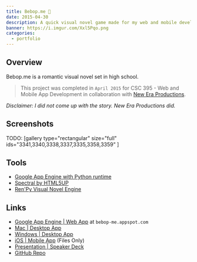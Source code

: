 ```yaml
---
title: Bebop.me 💑
date: 2015-04-30
description: A quick visual novel game made for my web and mobile development class using the Ren’Py Visual Novel Engine.
banner: https://i.imgur.com/Xxl5Pqo.png
categories:
  - portfolio
---
```


## Overview

Bebop.me is a romantic visual novel set in high school.

> This project was completed in `April 2015` for CSC 395 - Web and Mobile App Development in collaboration with [New Era Productions](https://www.linkedin.com/in/chamberscalvin).

_Disclaimer: I did not come up with the story. New Era Productions did._

## Screenshots

TODO: [gallery type="rectangular" size="full" ids="3341,3340,3338,3337,3335,3358,3359" ]

## Tools

* [Google App Engine with Python runtime](https://cloud.google.com/appengine/docs)
* [Spectral by HTML5UP](https://html5up.net/spectral)
* [Ren'Py Visual Novel Engine](https://www.renpy.org/)

## Links

* [Google App Engine | Web App](https://bebop-me.appspot.com) at `bebop-me.appspot.com`
* [Mac | Desktop App](https://drive.google.com/file/d/0BxibmGV5GFRjUko3UTVfbDBfLTg/view)
* [Windows | Desktop App](https://drive.google.com/file/d/0BxibmGV5GFRjWVc0Q01NZ29CN1k/view)
* [iOS | Mobile App](https://drive.google.com/file/d/0BxibmGV5GFRjSjRwb0dwWDFtZXc/view) (Files Only)
* [Presentation | Speaker Deck](https://speakerdeck.com/fvcproductions/bebop-dot-me)
* [GitHub Repo](https://github.com/fvcproductions/Projects/tree/master/Bebop.me)
